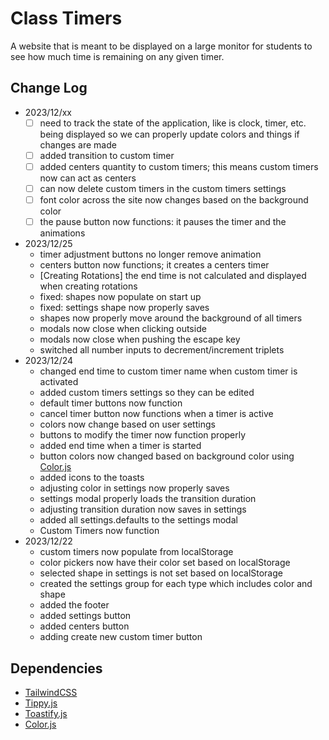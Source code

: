 # Class Timers
A website that is meant to be displayed on a large monitor for students to see how much time is remaining on any given timer.

## Change Log
- 2023/12/xx
    - [ ] need to track the state of the application, like is clock, timer, etc. being displayed so we can properly update colors and things if changes are made
    - [ ] added transition to custom timer
    - [ ] added centers quantity to custom timers; this means custom timers now can act as centers
    - [ ] can now delete custom timers in the custom timers settings
    - [ ] font color across the site now changes based on the background color
    - [ ] the pause button now functions: it pauses the timer and the animations
- 2023/12/25
    - timer adjustment buttons no longer remove animation
    - centers button now functions; it creates a centers timer
    - [Creating Rotations] the end time is not calculated and displayed when creating rotations
    - fixed: shapes now populate on start up
    - fixed: settings shape now properly saves
    - shapes now properly move around the background of all timers
    - modals now close when clicking outside
    - modals now close when pushing the escape key
    - switched all number inputs to decrement/increment triplets
- 2023/12/24
    - changed end time to custom timer name when custom timer is activated
    - added custom timers settings so they can be edited
    - default timer buttons now function
    - cancel timer button now functions when a timer is active
    - colors now change based on user settings
    - buttons to modify the timer now function properly
    - added end time when a timer is started
    - button colors now changed based on background color using [Color.js](https://colorjs.io/)
    - added icons to the toasts
    - adjusting color in settings now properly saves
    - settings modal properly loads the transition duration
    - adjusting transition duration now saves in settings
    - added all settings.defaults to the settings modal
    - Custom Timers now function
- 2023/12/22
    - custom timers now populate from localStorage
    - color pickers now have their color set based on localStorage
    - selected shape in settings is not set based on localStorage
    - created the settings group for each type which includes color and shape
    - added the footer
    - added settings button
    - added centers button
    - adding create new custom timer button

## Dependencies
- [TailwindCSS](https://tailwindcss.com/)
- [Tippy.js](https://github.com/atomiks/tippyjs)
- [Toastify.js](https://github.com/aleab/toastify)
- [Color.js](https://colorjs.io/)